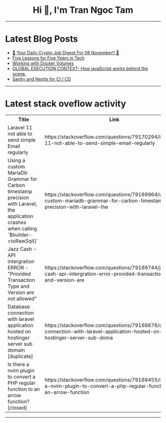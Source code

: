 <h1 align="center">Hi 👋, I'm Tran Ngoc Tam</h1>

---

# Latest Blog Posts 
<!-- BLOG-POST-LIST:START -->
- [🚀 Your Daily Crypto Job Digest For 08 November!! 🚀](https://dev.to/web3hires/your-daily-crypto-job-digest-for-08-november-22lc)
- [Five Lessons for Five Years in Tech](https://dev.to/bekahhw/five-lessons-for-five-years-in-tech-37i9)
- [Working with Docker Volumes](https://dev.to/arif_hossain/working-with-docker-volumes-17oa)
- [GLOBAL EXECUTION CONTEXT- How javaScript works behind the scene.](https://dev.to/kush_bhandari_1/global-execution-context-how-javascript-works-behind-the-scene-880)
- [Sanity and Nextjs for CI / CD](https://dev.to/pagepro_agency/sanity-and-nextjs-for-ci-cd-5ebm)
<!-- BLOG-POST-LIST:END -->

---

# Latest stack oveflow activity
<table>
  <tr><th>Title</th><th>Link</th></tr>
  <!-- STACKOVERFLOW:START --><tr><td>Laravel 11 not able to send simple Email regularly</td><td>https://stackoverflow.com/questions/79170294/laravel-11-not-able-to-send-simple-email-regularly</td></tr><tr><td>Using a custom MariaDb Grammar for Carbon timestamp precision with Laravel, the application crashes when calling `$builder-&gt;toRawSql&lpar;&rpar;`</td><td>https://stackoverflow.com/questions/79169964/using-a-custom-mariadb-grammar-for-carbon-timestamp-precision-with-laravel-the</td></tr><tr><td>Jazz Cash - API intergration ERROR - &quot;Provided Transaction Type and Version are not allowed&quot;</td><td>https://stackoverflow.com/questions/79169744/jazz-cash-api-intergration-error-provided-transaction-type-and-version-are</td></tr><tr><td>Database connection with laravel application hosted on hostinger server sub domain [duplicate]</td><td>https://stackoverflow.com/questions/79169676/database-connection-with-laravel-application-hosted-on-hostinger-server-sub-doma</td></tr><tr><td>Is there a nvim plugin to convert a PHP regular function to an arrow function? [closed]</td><td>https://stackoverflow.com/questions/79169455/is-there-a-nvim-plugin-to-convert-a-php-regular-function-to-an-arrow-function</td></tr><!-- STACKOVERFLOW:END -->
</table>

---


